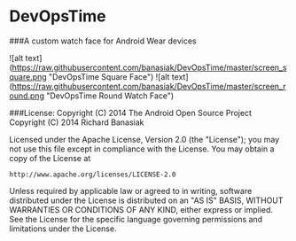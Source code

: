 DevOpsTime
==========

###A custom watch face for Android Wear devices

![alt text] (https://raw.githubusercontent.com/banasiak/DevOpsTime/master/screen_square.png "DevOpsTime Square Face")
![alt text] (https://raw.githubusercontent.com/banasiak/DevOpsTime/master/screen_round.png "DevOpsTime Round Watch Face")

###License:
Copyright (C) 2014 The Android Open Source Project
Copyright (C) 2014 Richard Banasiak

Licensed under the Apache License, Version 2.0 (the "License");
you may not use this file except in compliance with the License.
You may obtain a copy of the License at

    http://www.apache.org/licenses/LICENSE-2.0

Unless required by applicable law or agreed to in writing, software
distributed under the License is distributed on an "AS IS" BASIS,
WITHOUT WARRANTIES OR CONDITIONS OF ANY KIND, either express or implied.
See the License for the specific language governing permissions and
limitations under the License.